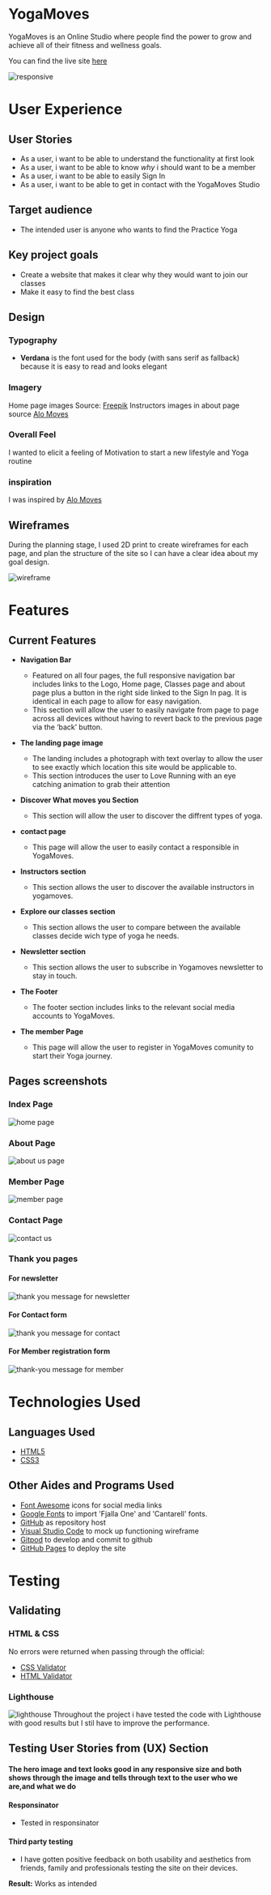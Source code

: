 # YogaMoves 

YogaMoves is an Online Studio where people find the power to grow and achieve all of their fitness and wellness goals.

You can find the live site [here](https://soukasamadi.github.io/Yoga-Moves-Studio/)

![responsive](https://github.com/soukasamadi/Yoga-Moves-Studio/assets/131408125/05f0899c-38d2-4e92-aa75-ddee1e1288e0)

# User Experience

## User Stories

- As a user, i want to be able to understand the functionality at first look
- As a user, i want to be able to know *why* i should want to be a member
- As a user, i want to be able to easily Sign In
- As a user, i want to be able to get in contact with the YogaMoves Studio

## Target audience

- The intended user is anyone who wants to find the Practice Yoga

## Key project goals

- Create a website that makes it clear why they would want to join our classes
- Make it easy to find the best class

## Design

### Typography

- **Verdana** is the font used for the body (with sans serif as fallback) because it is easy to read and looks elegant
### Imagery

Home page images Source: [Freepik](https://www.freepik.com/)
Instructors images in about page source [Alo Moves](https://www.alomoves.com)

### Overall Feel

I wanted to elicit a feeling of Motivation to start a new lifestyle and Yoga routine

### inspiration

I was inspired by [Alo Moves](https://www.alomoves.com)

## Wireframes
During the planning stage, I used 2D print to create wireframes for each page, and plan the structure of the site so I can have a clear idea about my goal design. 

![wireframe](https://github.com/soukasamadi/Yoga-Moves-Studio/assets/131408125/b9e881cc-7df8-47dd-a89c-e8fc12b3c556)


# Features

## Current Features

- **Navigation Bar**

  - Featured on all four pages, the full responsive navigation bar includes links to the Logo, Home page, Classes page and about page plus a button in the right side linked to the Sign In pag. It is identical in each page to allow for easy navigation.
  - This section will allow the user to easily navigate from page to page across all devices without having to revert back to the previous page via the ‘back’ button.

- **The landing page image**

  - The landing includes a photograph with text overlay to allow the user to see exactly which location this site would be applicable to.
  - This section introduces the user to Love Running with an eye catching animation to grab their attention

- **Discover What moves you Section**

  - This section will allow the user to discover the diffrent types of yoga.
  
- **contact page**

   - This page will allow the user to easily contact a responsible in YogaMoves.

- **Instructors section**

   - This section allows the user to discover the available instructors in yogamoves.

- **Explore our classes section**

   - This section allows the user to compare between the available classes decide wich type of yoga he needs.   

- **Newsletter section**

   - This section allows the user to subscribe in Yogamoves newsletter to stay in touch.      

- **The Footer**

  - The footer section includes links to the relevant social media accounts to YogaMoves.
  
- **The member Page**

  - This page will allow the user to register in  YogaMoves comunity to start their Yoga journey.

## Pages screenshots

### Index Page

![home page](https://github.com/soukasamadi/Yoga-Moves-Studio/assets/131408125/fd93e121-fa89-447b-ba97-5fae0a1254aa)


### About Page

![about us page](https://github.com/soukasamadi/Yoga-Moves-Studio/assets/131408125/434a476f-5d01-43de-9293-e12b4f46b1c5)


### Member Page

![member page](https://github.com/soukasamadi/Yoga-Moves-Studio/assets/131408125/c1334a56-a380-4ed4-b813-bd386ee25b95)

### Contact Page

![contact us](https://github.com/soukasamadi/Yoga-Moves-Studio/assets/131408125/238881c9-1482-4c79-b578-4e4579cdafd1)

### Thank you pages

#### For newsletter

![thank you message for newsletter](https://github.com/soukasamadi/Yoga-Moves-Studio/assets/131408125/21d286c6-baab-461a-a826-159c8d678d3b)

#### For Contact form

![thank you message for contact](https://github.com/soukasamadi/Yoga-Moves-Studio/assets/131408125/39b70454-a2af-4a36-8035-96afef61b90b)

#### For Member registration form

![thank-you message for member](https://github.com/soukasamadi/Yoga-Moves-Studio/assets/131408125/453f1129-4fff-4c52-bcd8-a7692a23334d)


# Technologies Used

## Languages Used

- [HTML5](https://en.wikipedia.org/wiki/HTML5)
- [CSS3](https://en.wikipedia.org/wiki/CSS)

## Other Aides and Programs Used

- [Font Awesome](https://fontawesome.com/) icons for social media links
- [Google Fonts](https://fonts.google.com/) to import 'Fjalla One' and 'Cantarell' fonts.
- [GitHub](https://github.com/) as repository host
- [Visual Studio Code](https://code.visualstudio.com/) to mock up functioning wireframe
- [Gitpod](https://gitpod.com/) to develop and commit to github
- [GitHub Pages](https://pages.github.com/) to deploy the site

# Testing

## Validating

### HTML & CSS

  No errors were returned when passing through the official:
- [CSS Validator](https://jigsaw.w3.org/css-validator/)
- [HTML Validator](https://validator.w3.org/)
  
### Lighthouse

![lighthouse](https://github.com/soukasamadi/Yoga-Moves-Studio/assets/131408125/7fa1209c-5331-456e-9ed8-121f2f8001aa)
Throughout the project i have tested the code with Lighthouse with good results but I stil have to improve the performance.

## Testing User Stories from (UX) Section

#### The hero image and text looks good in any responsive size and both shows through the image and tells through text to the user who we are,and what we do
  
#### Responsinator

- Tested in responsinator

#### Third party testing

- I have gotten positive feedback on both usability and aesthetics from friends, family and professionals testing the site on their devices.


**Result:** Works as intended
